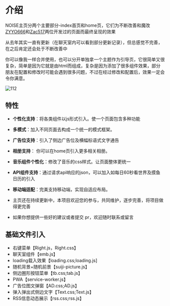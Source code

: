 # 介绍

NOISE主页分两个主要部分-index首页和home页，它们为不断改善和魔改[ZYYO666](https://github.com/ZYYO666)和[Zac517](https://github.com/Zac517)两位开发过的页面而最终呈现的效果

从去年其实一直有更新（在聊天室内可以看到部分更新记录），但总感觉不完善，在之后肯定还会处于不断改善中

你可以像我一样合并使用，也可以分开单独拿一个主题作为引导页，它很简单又很复杂，简单是因为它就是由html而组成，复杂是因为添加了很多组件效果，部分朋友在配置和修改时可能会遇到很多问题，不过在经过修改和配置后，效果一定会令你满意。



![112](https://jsd.cdn.noisework.cn/gh/rcy1314/tuchuang@main/uPic/112.png)

## 特性

- **个性化支持**：将各类组件以js形式引入。使一个页面包含多种功能
- **多模式**：加入不同页面去构成一个统一的模式框架。
- **广告位支持**：引入了侧边广告位及横幅标语式文字通告
- **相册支持**： 你可以在home页引入更多相关相册。
- **音乐组件个性化**：修改了音乐的css样式。让页面整体更统一
- **API组件支持**：通过请求api响应的json，可以加入如每日60秒看世界及摸鱼日历的引入
- **移动端适配**：完美支持移动端，实现自适应布局。

- 主页还在持续更新中，本项目欢迎您的参与，共同维护，逐步完善，将项目做得更完善
- 如果你想提供一些好的建议或者提交 pr，欢迎随时联系或留言

## 基础文件引入

- 右键菜单【Right.js，Right.css】
- 聊天室组件【emb.js】
- loading载入效果【loading.css;loading.js]
- 随机背景+随机前景【suiji-picture.js】
- 侧边圈形按钮菜单【tb.css;tab.js】
- PWA【service-worker.js】
- 广告位图文弹窗【AD.css;AD.js】
- 弹入弹出式侧边文字【Text.css;Text.js】
- RSS信息动态展示【rss.css;rss.js】
